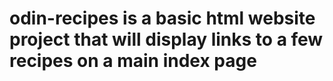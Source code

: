 # odin-recipes is a basic html website project that will display links to a few recipes on a main index page